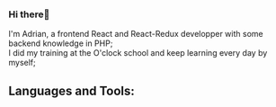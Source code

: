 ### Hi there👋

I'm Adrian, a frontend React and React-Redux developper with some backend knowledge in PHP;  
I did my training at the O'clock school and keep learning every day by myself;  

## Languages and Tools:

<link rel="stylesheet" href="https://cdn.jsdelivr.net/gh/devicons/devicon@v2.15.1/devicon.min.css">
